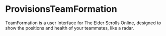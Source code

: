 # ProvisionsTeamFormation
TeamFormation is a user Interface for The Elder Scrolls Online, designed to show the positions and health of your teammates, like a radar.
